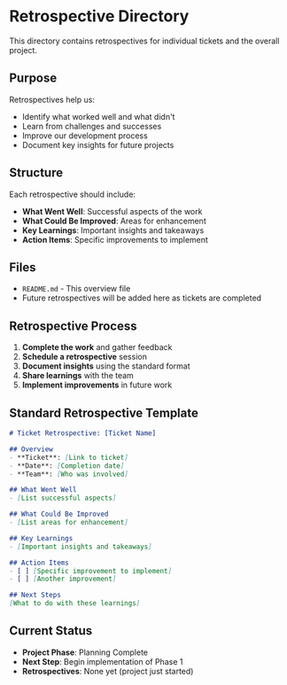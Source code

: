 # Retrospective Directory

This directory contains retrospectives for individual tickets and the overall project.

## Purpose

Retrospectives help us:
- Identify what worked well and what didn't
- Learn from challenges and successes
- Improve our development process
- Document key insights for future projects

## Structure

Each retrospective should include:
- **What Went Well**: Successful aspects of the work
- **What Could Be Improved**: Areas for enhancement
- **Key Learnings**: Important insights and takeaways
- **Action Items**: Specific improvements to implement

## Files

- `README.md` - This overview file
- Future retrospectives will be added here as tickets are completed

## Retrospective Process

1. **Complete the work** and gather feedback
2. **Schedule a retrospective** session
3. **Document insights** using the standard format
4. **Share learnings** with the team
5. **Implement improvements** in future work

## Standard Retrospective Template

```markdown
# Ticket Retrospective: [Ticket Name]

## Overview
- **Ticket**: [Link to ticket]
- **Date**: [Completion date]
- **Team**: [Who was involved]

## What Went Well
- [List successful aspects]

## What Could Be Improved
- [List areas for enhancement]

## Key Learnings
- [Important insights and takeaways]

## Action Items
- [ ] [Specific improvement to implement]
- [ ] [Another improvement]

## Next Steps
[What to do with these learnings]
```

## Current Status

- **Project Phase**: Planning Complete
- **Next Step**: Begin implementation of Phase 1
- **Retrospectives**: None yet (project just started)
